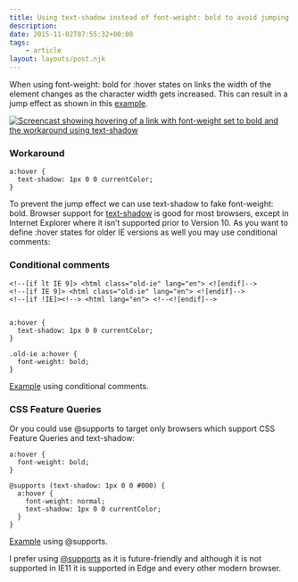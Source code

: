 ```yaml
---
title: Using text-shadow instead of font-weight: bold to avoid jumping
description: 
date: 2015-11-02T07:55:32+00:00
tags:
    - article
layout: layouts/post.njk
---
```


When using font-weight: bold for :hover states on links the width of the element changes as the character width gets increased. This can result in a jump effect as shown in this [example](http://jsbin.com/toxija/latest/edit?html,css,output).  
  
[![Screencast showing hovering of a link with font-weight set to bold and the workaround using text-shadow](https://justmarkup.com/log/wp-content/uploads/2015/11/font-weight-bold-jump.gif)](https://justmarkup.com/log/wp-content/uploads/2015/11/font-weight-bold-jump.gif)

### Workaround

    a:hover {
      text-shadow: 1px 0 0 currentColor;
    }
    

To prevent the jump effect we can use text-shadow to fake font-weight: bold. Browser support for [text-shadow](http://caniuse.com/#feat=css-textshadow) is good for most browsers, except in Internet Explorer where it isn’t supported prior to Version 10. As you want to define :hover states for older IE versions as well you may use conditional comments:

### Conditional comments

    <!--[if lt IE 9]> <html class="old-ie" lang="en"> <![endif]-->
    <!--[if IE 9]> <html class="old-ie" lang="en"> <![endif]-->
    <!--[if !IE]><!--> <html lang="en"> <!--<![endif]-->
    

    a:hover {
      text-shadow: 1px 0 0 currentColor;
    }
    
    .old-ie a:hover {
      font-weight: bold;
    }
    

[Example](http://jsbin.com/tocize/latest/edit?html,css,output) using conditional comments.

### CSS Feature Queries

Or you could use @supports to target only browsers which support CSS Feature Queries and text-shadow:

    a:hover {
      font-weight: bold;
    }
    
    @supports (text-shadow: 1px 0 0 #000) {
      a:hover {
        font-weight: normal;
        text-shadow: 1px 0 0 currentColor;
      }
    }
    

[Example](http://jsbin.com/cipiha/latest/edit?html,css,output) using @supports.

I prefer using [@supports](http://caniuse.com/#feat=css-featurequeries) as it is future-friendly and although it is not supported in IE11 it is supported in Edge and every other modern browser.